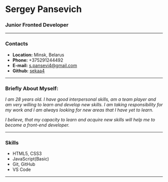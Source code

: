 # __Sergey Pansevich__
### __Junior Fronted Developer__
***
### __Contacts__
* __Location:__ Minsk, Belarus
* __Phone:__ +375291244492
* __E-mail:__ s.pansevi4@gmail.com
* __Github:__ [sekaa4](https://github.com/sekaa4)
***
### __Briefly About Myself:__
*I am 28 years old. I have good interpersonal skills, am a team player and am very willing to learn and develop new skills. I am taking responsibility for my work and I am always looking for new areas that I have yet to learn.*

*I believe, that my capacity to learn and acquire new skills will help me to become a front-end developer.*
***
### __Skills__
* HTML5, CSS3
* JavaScript(Basic)
* Git, GitHub
* VS Code
***

